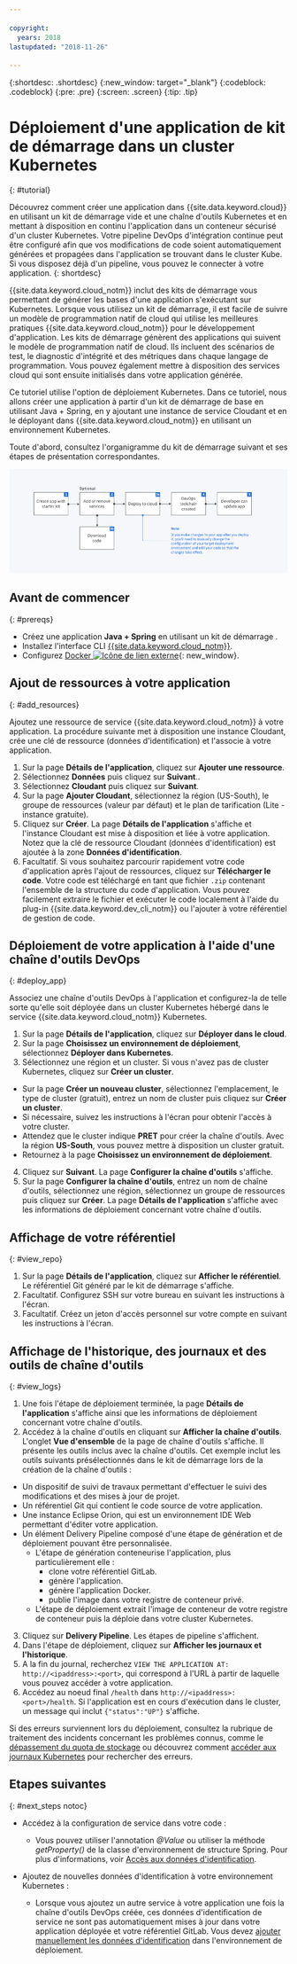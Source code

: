 ```yaml
---

copyright:
  years: 2018
lastupdated: "2018-11-26"

---
```


{:shortdesc: .shortdesc}
{:new_window: target="_blank"}
{:codeblock: .codeblock}
{:pre: .pre}
{:screen: .screen}
{:tip: .tip}

# Déploiement d'une application de kit de démarrage dans un cluster Kubernetes
{: #tutorial}

Découvrez comment créer une application dans {{site.data.keyword.cloud}} en utilisant un kit de démarrage vide et une chaîne d'outils Kubernetes et en mettant à disposition en continu l'application dans un conteneur sécurisé d'un cluster Kubernetes. Votre pipeline DevOps d'intégration continue peut être configuré afin que vos modifications de code soient automatiquement générées et propagées dans l'application se trouvant dans le cluster Kube. Si vous disposez déjà d'un pipeline, vous pouvez le connecter à votre application.
{: shortdesc}

{{site.data.keyword.cloud_notm}} inclut des kits de démarrage vous permettant de générer les bases d'une application s'exécutant sur Kubernetes. Lorsque vous utilisez un kit de démarrage, il est facile de suivre un modèle de programmation natif de cloud qui utilise les meilleures pratiques {{site.data.keyword.cloud_notm}} pour le développement d'application. Les kits de démarrage génèrent des applications qui suivent le modèle de programmation natif de cloud. Ils incluent des scénarios de test, le diagnostic d'intégrité et des métriques dans chaque langage de programmation. Vous pouvez également mettre à disposition des services cloud qui sont ensuite initialisés dans votre application générée.

Ce tutoriel utilise l'option de déploiement Kubernetes. Dans ce tutoriel, nous allons créer une application à partir d'un kit de démarrage de base en utilisant Java + Spring, en y ajoutant une instance de service Cloudant et en le déployant dans {{site.data.keyword.cloud_notm}} en utilisant un environnement Kubernetes.

Toute d'abord, consultez l'organigramme du kit de démarrage suivant et ses étapes de présentation correspondantes.

![Organigramme du kit de démarrage](../images/starterkit-flow.png) 

## Avant de commencer
{: #prereqs}

* Créez une application **Java + Spring** en utilisant un kit de démarrage [](/docs/apps/tutorials/tutorial_starter-kit.html).
* Installez l'interface CLI [{{site.data.keyword.cloud_notm}}](/docs/cli/index.html).
* Configurez [Docker ![Icône de lien externe](../../icons/launch-glyph.svg "Icône de lien externe")](https://www.docker.com/get-started){: new_window}.

## Ajout de ressources à votre application
{: #add_resources}

Ajoutez une ressource de service {{site.data.keyword.cloud_notm}} à votre application. La procédure suivante met à disposition une instance Cloudant, crée une clé de ressource (données d'identification) et l'associe à votre application.

1. Sur la page **Détails de l'application**, cliquez sur **Ajouter une ressource**.
2. Sélectionnez **Données** puis cliquez sur **Suivant**..
3. Sélectionnez **Cloudant** puis cliquez sur **Suivant**.
4. Sur la page **Ajouter Cloudant**, sélectionnez la région (US-South), le groupe de ressources (valeur par défaut) et le plan de tarification (Lite - instance gratuite).
5. Cliquez sur **Créer**. La page **Détails de l'application** s'affiche et l'instance Cloudant est mise à disposition et liée à votre application. Notez que la clé de ressource Cloudant (données d'identification) est ajoutée à la zone **Données d'identification**.
6. Facultatif. Si vous souhaitez parcourir rapidement votre code d'application après l'ajout de ressources, cliquez sur **Télécharger le code**. Votre code est téléchargé en tant que fichier `.zip` contenant l'ensemble de la structure du code d'application. Vous pouvez facilement extraire le fichier et exécuter le code localement à l'aide du plug-in {{site.data.keyword.dev_cli_notm}} ou l'ajouter à votre référentiel de gestion de code.

## Déploiement de votre application à l'aide d'une chaîne d'outils DevOps
{: #deploy_app}

Associez une chaîne d'outils DevOps à l'application et configurez-la de telle sorte qu'elle soit déployée dans un cluster Kubernetes hébergé dans le service {{site.data.keyword.cloud_notm}} Kubernetes.

1. Sur la page **Détails de l'application**, cliquez sur **Déployer dans le cloud**.
2. Sur la page **Choisissez un environnement de déploiement**, sélectionnez **Déployer dans Kubernetes**.
3. Sélectionnez une région et un cluster. Si vous n'avez pas de cluster Kubernetes, cliquez sur **Créer un cluster**.
  * Sur la page **Créer un nouveau cluster**, sélectionnez l'emplacement, le type de cluster (gratuit), entrez un nom de cluster puis cliquez sur **Créer un cluster**.
  * Si nécessaire, suivez les instructions à l'écran pour obtenir l'accès à votre cluster.
  * Attendez que le cluster indique **PRET** pour créer la chaîne d'outils. Avec la région **US-South**, vous pouvez mettre à disposition un cluster gratuit.
  * Retournez à la page **Choisissez un environnement de déploiement**.
4. Cliquez sur **Suivant**. La page **Configurer la chaîne d'outils** s'affiche.
5. Sur la page **Configurer la chaîne d'outils**, entrez un nom de chaîne d'outils, sélectionnez une région, sélectionnez un groupe de ressources puis cliquez sur **Créer**. La page **Détails de l'application** s'affiche avec les informations de déploiement concernant votre chaîne d'outils.

## Affichage de votre référentiel
{: #view_repo}

1. Sur la page **Détails de l'application**, cliquez sur **Afficher le référentiel**. Le référentiel Git généré par le kit de démarrage s'affiche.
2. Facultatif. Configurez SSH sur votre bureau en suivant les instructions à l'écran.
3. Facultatif. Créez un jeton d'accès personnel sur votre compte en suivant les instructions à l'écran.

## Affichage de l'historique, des journaux et des outils de chaîne d'outils
{: #view_logs}

1. Une fois l'étape de déploiement terminée, la page **Détails de l'application** s'affiche ainsi que les informations de déploiement concernant votre chaîne d'outils.
2. Accédez à la chaîne d'outils en cliquant sur **Afficher la chaîne d'outils**. L'onglet **Vue d'ensemble** de la page de chaîne d'outils s'affiche. Il présente les outils inclus avec la chaîne d'outils. Cet exemple inclut les outils suivants présélectionnés dans le kit de démarrage lors de la création de la chaîne d'outils :
  * Un dispositif de suivi de travaux permettant d'effectuer le suivi des modifications et des mises à jour de projet.
  * Un référentiel Git qui contient le code source de votre application.
  * Une instance Eclipse Orion, qui est un environnement IDE Web permettant d'éditer votre application.
  * Un élément Delivery Pipeline composé d'une étape de génération et de déploiement pouvant être personnalisée.
	 * L'étape de génération conteneurise l'application, plus particulièrement elle :
	   * clone votre référentiel GitLab.
	   * génère l'application.
	   * génère l'application Docker.
	   * publie l'image dans votre registre de conteneur privé.
	 * L'étape de déploiement extrait l'image de conteneur de votre registre de conteneur puis la déploie dans votre cluster Kubernetes.
3. Cliquez sur **Delivery Pipeline**. Les étapes de pipeline s'affichent.
4. Dans l'étape de déploiement, cliquez sur **Afficher les journaux et l'historique**.
5. A la fin du journal, recherchez `VIEW THE APPLICATION AT: http://<ipaddress>:<port>`, qui correspond à l'URL à partir de laquelle vous pouvez accéder à votre application.
6. Accédez au noeud final `/health` dans `http://<ipaddress>:<port>/health`. Si l'application est en cours d'exécution dans le cluster, un message qui inclut `{"status":"UP"}` s'affiche.

Si des erreurs surviennent lors du déploiement, consultez la rubrique de traitement des incidents concernant les problèmes connus, comme le [dépassement du quota de stockage](/docs/apps/ts_apps.html#exceed_quota) ou découvrez comment [accéder aux journaux Kubernetes](/docs/apps/ts_apps.html#access_kube_logs) pour rechercher des erreurs.

## Etapes suivantes
{: #next_steps notoc}

* Accédez à la configuration de service dans votre code :
	- Vous pouvez utiliser l'annotation _@Value_ ou utiliser la méthode _getProperty()_ de la classe d'environnement de structure Spring. Pour plus d'informations, voir [Accès aux données d'identification](/docs/java-spring/configuration.html#configuration#accessing-credentials).

* Ajoutez de nouvelles données d'identification à votre environnement Kubernetes :
	- Lorsque vous ajoutez un autre service à votre application une fois la chaîne d'outils DevOps créée, ces données d'identification de service ne sont pas automatiquement mises à jour dans votre application déployée et votre référentiel GitLab. Vous devez [ajouter manuellement les données d'identification](/docs/apps/creds_kube.html#sk_kube) dans l'environnement de déploiement.
